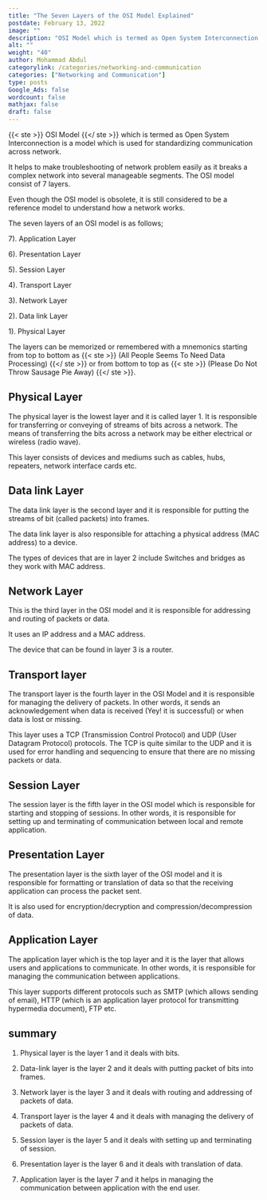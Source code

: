 ```yaml
---
title: "The Seven Layers of the OSI Model Explained"
postdate: February 13, 2022
image: ""
description: "OSI Model which is termed as Open System Interconnection is a model which is used for standardizing communication across network. It consist of seven layers. The Application, Presentation, Session, Transport, Network, Data link and Physical Layer"
alt: ""
weight: "40"
author: Mohammad Abdul
categorylink: /categories/networking-and-communication
categories: ["Networking and Communication"]
type: posts
Google_Ads: false
wordcount: false
mathjax: false
draft: false
---
```


{{< ste >}} OSI Model {{</ ste >}} which is termed as Open System Interconnection is a model which is used for standardizing communication across network.

It helps to make troubleshooting of network problem easily as it breaks a complex network into several manageable segments. The OSI model consist of 7 layers.

Even though the OSI model is obsolete, it is still considered to be a reference model to understand how a network works.

The seven layers of an OSI model is as follows;

7). Application Layer

6). Presentation Layer

5). Session Layer

4). Transport Layer

3). Network Layer

2). Data link Layer

1). Physical Layer

The layers can be memorized or remembered with a mnemonics starting from top to bottom as {{< ste >}} (All People Seems To Need Data Processing) {{</ ste >}} or from bottom to top as {{< ste >}} (Please Do Not Throw Sausage Pie Away) {{</ ste >}}.

## Physical Layer

The physical layer is the lowest layer and it is called layer 1. It is responsible for transferring or conveying of streams of bits across a network. The means of transferring the bits across a network may be either electrical or wireless (radio wave).

This layer consists of devices and mediums such as cables, hubs, repeaters, network interface cards etc.

## Data link Layer

The data link layer is the second layer and it is responsible for putting the streams of bit (called packets) into frames.

The data link layer is also responsible for attaching a physical address (MAC address) to a device.

The types of devices that are in layer 2 include
Switches and bridges as they work with MAC address.

## Network Layer

This is the third layer in the OSI model and it is responsible for addressing and routing of packets or data.

It uses an IP address and a MAC address.

The device that can be found in layer 3 is a router.

## Transport layer

The transport layer is the fourth layer in the OSI Model and it is responsible for managing the delivery of packets. In other words, it sends an acknowledgement when data is received (Yey! it is successful) or when data is lost or missing.

This layer uses a TCP (Transmission Control Protocol) and UDP (User Datagram Protocol) protocols. The TCP is quite similar to the UDP and it is used for error handling and sequencing to ensure that there are no missing packets or data.

## Session Layer

The session layer is the fifth layer in the OSI model which is responsible for starting and stopping of sessions. In other words, it is responsible for setting up and terminating of communication between local and remote application.

## Presentation Layer

The presentation layer is the sixth layer of the OSI model and it is responsible for formatting or translation of data so that the receiving application can process the packet sent.

It is also used for encryption/decryption and compression/decompression of data.

## Application Layer

The application layer which is the top layer and it is the layer that allows users and applications to communicate. In other words, it is responsible for managing the communication between applications.

This layer supports different protocols such as SMTP (which allows sending of email), HTTP (which is an application layer protocol for transmitting hypermedia document), FTP etc.

## summary

1. Physical layer is the layer 1 and it deals with bits.

2. Data-link layer is the layer 2 and it deals with putting packet of bits into frames.

3. Network layer is the layer 3 and it deals with routing and addressing of packets of data.

4. Transport layer is the layer 4 and it deals with managing the delivery of packets of data.

5. Session layer is the layer 5 and it deals with setting up and terminating of session.

6. Presentation layer is the layer 6 and it deals with translation of data.

7. Application layer is the layer 7 and it helps in managing the communication between application with the end user.
